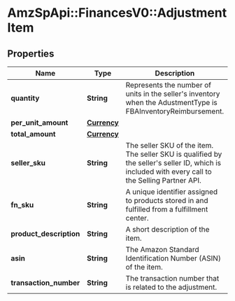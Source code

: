 # AmzSpApi::FinancesV0::AdjustmentItem

## Properties
Name | Type | Description | Notes
------------ | ------------- | ------------- | -------------
**quantity** | **String** | Represents the number of units in the seller&#x27;s inventory when the AdustmentType is FBAInventoryReimbursement. | [optional] 
**per_unit_amount** | [**Currency**](Currency.md) |  | [optional] 
**total_amount** | [**Currency**](Currency.md) |  | [optional] 
**seller_sku** | **String** | The seller SKU of the item. The seller SKU is qualified by the seller&#x27;s seller ID, which is included with every call to the Selling Partner API. | [optional] 
**fn_sku** | **String** | A unique identifier assigned to products stored in and fulfilled from a fulfillment center. | [optional] 
**product_description** | **String** | A short description of the item. | [optional] 
**asin** | **String** | The Amazon Standard Identification Number (ASIN) of the item. | [optional] 
**transaction_number** | **String** | The transaction number that is related to the adjustment. | [optional] 

